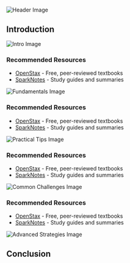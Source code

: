 # 


![Header Image](https://fal.media/files/kangaroo/jopZ774w_MCv4unahlfy_.png)

## Introduction


![Intro Image](https://fal.media/files/lion/9tsSacsD6rpqlZTEM-XTw.png)



### Recommended Resources
- [OpenStax](https://openstax.org/) - Free, peer-reviewed textbooks
- [SparkNotes](https://www.sparknotes.com/) - Study guides and summaries


![Fundamentals Image](https://fal.media/files/lion/azhg0P0OyXrYhNWRLTDwd.png)



### Recommended Resources
- [OpenStax](https://openstax.org/) - Free, peer-reviewed textbooks
- [SparkNotes](https://www.sparknotes.com/) - Study guides and summaries


![Practical Tips Image](https://fal.media/files/tiger/dAPQdQBc1MlyCbjK7nKXg.png)



### Recommended Resources
- [OpenStax](https://openstax.org/) - Free, peer-reviewed textbooks
- [SparkNotes](https://www.sparknotes.com/) - Study guides and summaries


![Common Challenges Image](https://fal.media/files/kangaroo/YUibjvW15LLb5yrXf6_QE.png)



### Recommended Resources
- [OpenStax](https://openstax.org/) - Free, peer-reviewed textbooks
- [SparkNotes](https://www.sparknotes.com/) - Study guides and summaries


![Advanced Strategies Image](https://fal.media/files/panda/raaX4EHNJ6L_UT1Zv79DU.png)

## Conclusion


